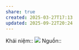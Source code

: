```yaml
---
share: true
created: 2025-03-27T17:13
updated: 2025-09-22T20:24
---
```

Khái niệm:: 
![](https://imagizer.imageshack.com/a/img924/9704/4v64GP.png)
Nguồn:: 